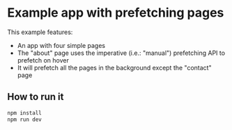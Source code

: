 # Example app with prefetching pages

This example features:

* An app with four simple pages
* The "about" page uses the imperative (i.e.: "manual") prefetching API to prefetch on hover
* It will prefetch all the pages in the background except the "contact" page

## How to run it

```sh
npm install
npm run dev
```
